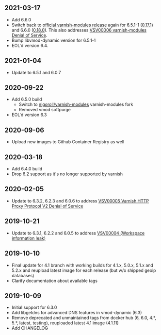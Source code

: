 ## 2021-03-17

* Add 6.6.0
* Switch back to [official varnish-modules release](https://github.com/varnish/varnish-modules) again for 6.5.1-1 ([0.17.1](https://github.com/varnish/varnish-modules/releases/tag/0.17.1)) and 6.6.0 ([0.18.0](https://github.com/varnish/varnish-modules/releases/tag/0.18.0)). This also addresses [VSV00006 varnish-modules Denial of Service](https://varnish-cache.org/security/VSV00006.html).
* Bump libvmod-dynamic version for 6.5.1-1  
* EOL'd version 6.4.

## 2021-01-04

* Update to 6.5.1 and 6.0.7

## 2020-09-22

* Add 6.5.0 build
    * Switch to [nigoroll/varnish-modules](https://github.com/nigoroll/varnish-modules) varnish-modules fork
    * Removed vmod softpurge
* EOL'd version 6.3 

## 2020-09-06

* Upload new images to Github Container Registry as well 

## 2020-03-18

* Add 6.4.0 build
* Drop 6.2 support as it's no longer supported by varnish

## 2020-02-05

* Update to 6.3.2, 6.2.3 and 6.0.6 to address [VSV00005 Varnish HTTP Proxy Protocol V2 Denial of Service](https://varnish-cache.org/security/VSV00005.html)

## 2019-10-21

* Update to 6.3.1, 6.2.2 and 6.0.5 to address [VSV00004 (Workspace information leak)](http://varnish-cache.org/security/VSV00004.html#vsv00004)

## 2019-10-10

* Final update for 4.1 branch with working builds for 4.1.x, 5.0.x, 5.1.x and 5.2.x and reupload latest image for each release (but w/o shipped geoip databases)
* Clarify documentation about available tags

## 2019-10-09

* Initial support for 6.3.0
* Add libgetdns for advanced DNS features in vmod-dynamic (6.3)
* Remove deprecated and unmaintained tags from docker hub (6, 6.0, 4.\*, 5.\*, latest, testing), reuploaded latest 4.1 image (4.1.11)
* Add CHANGELOG
